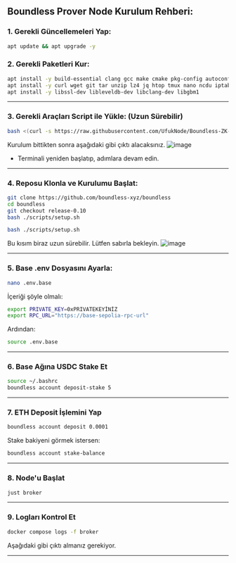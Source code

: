 ##  Boundless Prover Node Kurulum Rehberi:

### 1. Gerekli Güncellemeleri Yap:

```bash
apt update && apt upgrade -y
```

### 2. Gerekli Paketleri Kur:

```bash
apt install -y build-essential clang gcc make cmake pkg-config autoconf automake ninja-build
apt install -y curl wget git tar unzip lz4 jq htop tmux nano ncdu iptables nvme-cli bsdmainutils
apt install -y libssl-dev libleveldb-dev libclang-dev libgbm1
```

---

### 3. Gerekli Araçları Script ile Yükle: (Uzun Sürebilir)

```bash
bash <(curl -s https://raw.githubusercontent.com/UfukNode/Boundless-ZK-Mining/refs/heads/main/gerekli_bagimliliklar.sh)
```
Kurulum bittikten sonra aşağıdaki gibi çıktı alacaksınız.
![image](https://github.com/user-attachments/assets/a35ae3b8-5b17-46f1-8daf-896f97564c3a)

- Terminali yeniden başlatıp, adımlara devam edin.

---

### 4. Reposu Klonla ve Kurulumu Başlat:

```bash
git clone https://github.com/boundless-xyz/boundless
cd boundless
git checkout release-0.10
bash ./scripts/setup.sh
```
```bash
bash ./scripts/setup.sh
```
Bu kısım biraz uzun sürebilir. Lütfen sabırla bekleyin.
![image](https://github.com/user-attachments/assets/e55f5a37-e7b5-480d-b9d7-961d888f5bcd)

---

### 5. Base .env Dosyasını Ayarla:

```bash
nano .env.base
```

İçeriği şöyle olmalı:

```bash
export PRIVATE_KEY=0xPRIVATEKEYİNİZ
export RPC_URL="https://base-sepolia-rpc-url"
```

Ardından:

```bash
source .env.base
```

---

### 6. Base Ağına USDC Stake Et

```bash
source ~/.bashrc
boundless account deposit-stake 5
```

---

### 7. ETH Deposit İşlemini Yap

```bash
boundless account deposit 0.0001
```

Stake bakiyeni görmek istersen:

```bash
boundless account stake-balance
```

---

### 8. Node'u Başlat

```bash
just broker
```

---

### 9. Logları Kontrol Et

```bash
docker compose logs -f broker
```
Aşağıdaki gibi çıktı almanız gerekiyor.

---

